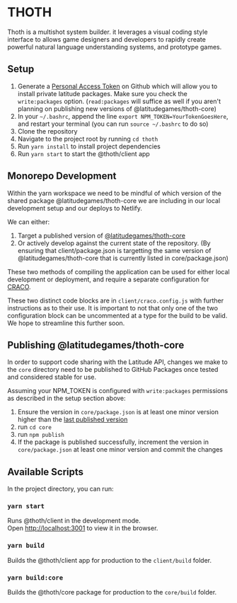 # THOTH

Thoth is a multishot system builder. it leverages a visual coding style interface to allows game designers and developers to rapidly create powerful natural language understanding systems, and prototype games.

## Setup


1. Generate a [Personal Access Token](https://github.com/settings/tokens) on Github which will allow you to install private latitude packages. Make sure you check the `write:packages` option. (`read:packages` will suffice as well if you aren't planning on publishing new versions of @latitudegames/thoth-core)
1. In your `~/.bashrc`, append the line `export NPM_TOKEN=YourTokenGoesHere`, and restart your terminal (you can run `source ~/.bashrc` to do so)
1. Clone the repository
1. Navigate to the project root by running `cd thoth`
1. Run `yarn install` to install project dependencies
1. Run `yarn start` to start the @thoth/client app


## Monorepo Development

Within the yarn workspace we need to be mindful of which version of the shared package @latitudegames/thoth-core we are including in our local development setup and our deploys to Netlify.

We can either:

1. Target a published version of [@latitudegames/thoth-core](https://github.com/latitudegames/thoth/packages/983711)
2. Or actively develop against the current state of the repository. (By ensuring that client/package.json is targetting the same version of @latitudegames/thoth-core that is currently listed in core/package.json)

These two methods of compiling the application can be used for either local development or deployment, and require a separate configuration for [CRACO](https://github.com/gsoft-inc/craco). 

These two distinct code blocks are in `client/craco.config.js` with further instructions as to their use. It is important to not that only one of the two configuration block can be uncommented at a type for the build to be valid. We hope to streamline this further soon.

## Publishing @latitudegames/thoth-core

In order to support code sharing with the Latitude API, changes we make to the `core` directory need to be published to GitHub Packages once tested and considered stable for use.

Assuming your NPM_TOKEN is configured with `write:packages` permissions as described in the setup section above:

1. Ensure the version in `core/package.json` is at least one minor version higher than the [last published version](https://github.com/latitudegames/thoth/packages/983711)
2. run `cd core`
3. run `npm publish`
4. If the package is published successfully, increment the version in `core/package.json` at least one minor version and commit the changes


## Available Scripts

In the project directory, you can run:

### `yarn start`

Runs @thoth/client in the development mode.\
Open [http://localhost:3001](http://localhost:3001) to view it in the browser.

### `yarn build`

Builds the @thoth/client app for production to the `client/build` folder.

### `yarn build:core`

Builds the @thoth/core package for production to the `core/build` folder.

